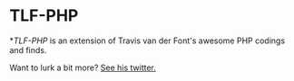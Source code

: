 # TLF-PHP

**TLF-PHP* is an extension of Travis van der Font's awesome PHP codings and finds.

Want to lurk a bit more? [See his twitter.](https://twitter.com/travisfont)